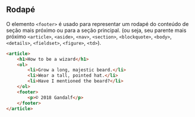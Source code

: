 ## Rodapé

O elemento `<footer>` é usado para representar um rodapé do conteúdo de seção mais próximo ou para a seção principal. (ou seja, seu parente mais próximo `<article>`, `<aside>`, `<nav>`, `<section>`, `<blockquote>`, `<body>`, `<details>`, `<fieldset>`, `<figure>`, `<td>`).

```html
<article>
    <h1>How to be a wizard</h1>
    <ol>
        <li>Grow a long, majestic beard.</li>
        <li>Wear a tall, pointed hat.</li>
        <li>Have I mentioned the beard?</li>
    </ol>
    <footer>
        <p>© 2018 Gandalf</p>
    </footer>
</article>
```
